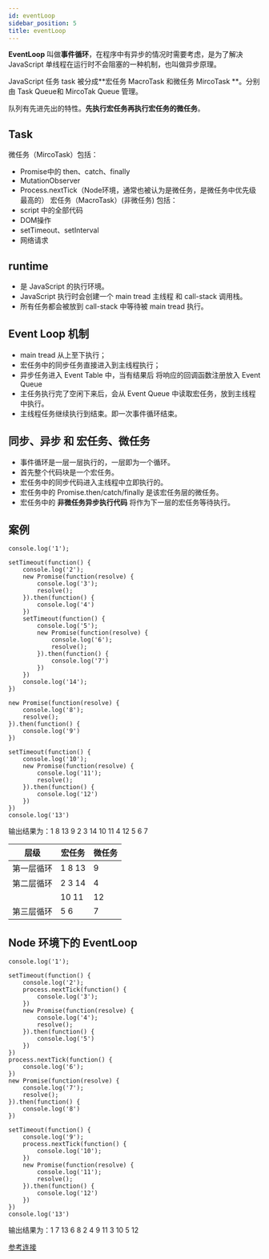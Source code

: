 ```yaml
---
id: eventLoop
sidebar_position: 5
title: eventLoop
---
```


**EventLoop** 叫做**事件循环**，在程序中有异步的情况时需要考虑，是为了解决 JavaScript 单线程在运行时不会阻塞的一种机制，也叫做异步原理。

JavaScript 任务 task 被分成**宏任务 MacroTask 和微任务 MircoTask **。分别由 Task Queue和 MircoTak Queue 管理。

队列有先进先出的特性。**先执行宏任务再执行宏任务的微任务**。

## Task 
微任务（MircoTask）包括：
  - Promise中的 then、catch、finally
  - MutationObserver
  - Process.nextTick（Node环境，通常也被认为是微任务，是微任务中优先级最高的）
宏任务（MacroTask）(非微任务) 包括：
  - script 中的全部代码
  - DOM操作
  - setTimeout、setInterval 
  - 网络请求
  
## runtime
  - 是 JavaScript 的执行环境。 
  - JavaScript 执行时会创建一个 main tread 主线程 和 call-stack 调用栈。
  - 所有任务都会被放到 call-stack 中等待被 main tread 执行。

## Event Loop 机制
  - main tread 从上至下执行；
  - 宏任务中的同步任务直接进入到主线程执行；
  - 异步任务进入 Event Table 中，当有结果后 将响应的回调函数注册放入 Event Queue
  - 主任务执行完了空闲下来后，会从 Event Queue 中读取宏任务，放到主线程中执行。
  - 主线程任务继续执行到结束。即一次事件循环结束。

## 同步、异步 和 宏任务、微任务
- 事件循环是一层一层执行的，一层即为一个循环。
- 首先整个代码块是一个宏任务。
- 宏任务中的同步代码进入主线程中立即执行的。
- 宏任务中的 Promise.then/catch/finally 是该宏任务层的微任务。
- 宏任务中的 **非微任务异步执行代码** 将作为下一层的宏任务等待执行。

## 案例
```
console.log('1');

setTimeout(function() {
    console.log('2');
    new Promise(function(resolve) {
        console.log('3');
        resolve();
    }).then(function() {
        console.log('4')
    })
    setTimeout(function() {
	    console.log('5');
	    new Promise(function(resolve) {
	        console.log('6');
	        resolve();
	    }).then(function() {
	        console.log('7')
	    })
	})
	console.log('14');
})

new Promise(function(resolve) {
    console.log('8');
    resolve();
}).then(function() {
    console.log('9')
})

setTimeout(function() {
    console.log('10');
    new Promise(function(resolve) {
        console.log('11');
        resolve();
    }).then(function() {
        console.log('12')
    })
})
console.log('13')
```
输出结果为：1 8 13 9 2 3 14 10 11 4 12 5 6 7

| 层级 | 宏任务 | 微任务 |
| ---- | ---- | ---- |
| 第一层循环 | 1 8 13 | 9
| 第二层循环 | 2 3 14 | 4 |
|  | 10 11 | 12 |
| 第三层循环 | 5 6 | 7 |

## Node 环境下的 EventLoop
```
console.log('1');

setTimeout(function() {
    console.log('2');
    process.nextTick(function() {
        console.log('3');
    })
    new Promise(function(resolve) {
        console.log('4');
        resolve();
    }).then(function() {
        console.log('5')
    })
})
process.nextTick(function() {
    console.log('6');
})
new Promise(function(resolve) {
    console.log('7');
    resolve();
}).then(function() {
    console.log('8')
})

setTimeout(function() {
    console.log('9');
    process.nextTick(function() {
        console.log('10');
    })
    new Promise(function(resolve) {
        console.log('11');
        resolve();
    }).then(function() {
        console.log('12')
    })
})
console.log('13')
```
输出结果为：1 7 13 6 8 2 4 9 11 3 10 5 12

[参考连接](https://blog.csdn.net/qq_31967985/article/details/110310685)